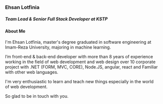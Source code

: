 ### Ehsan Lotfinia 
##### Team Lead & Senior Full Stack Developer at KSTP

#### About Me
I'm Ehsan Lotfinia, master's degree graduated in software engineering at Imam-Reza University, majoring in machine learning.

I’m front-end & back-end developer with more than 8 years of experience working in the field of web development and web design over 10 corporate project with .NET (FORM, MVC, CORE), Node.JS, angular, react and Familiar with other web languages.

I'm very enthusiastic to learn and teach new things especially in the world of web development.

So glad to be in touch with you.
